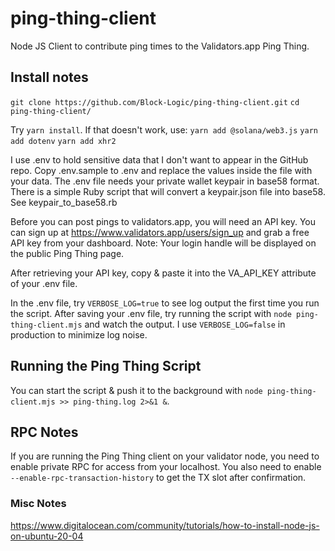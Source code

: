  # ping-thing-client
Node JS Client to contribute ping times to the Validators.app Ping Thing.

## Install notes
`git clone https://github.com/Block-Logic/ping-thing-client.git`
`cd ping-thing-client/`

Try `yarn install`. If that doesn't work, use:
`yarn add @solana/web3.js`
`yarn add dotenv`
`yarn add xhr2`

I use .env to hold sensitive data that I don't want to appear in the GitHub repo. Copy .env.sample to .env and replace the values inside the file with your data. The .env file needs your private wallet keypair in base58 format. There is a simple Ruby script that will convert a keypair.json file into base58. See keypair_to_base58.rb

Before you can post pings to validators.app, you will need an API key. You can sign up at https://www.validators.app/users/sign_up and grab a free API key from your dashboard. Note: Your login handle will be displayed on the public Ping Thing page.

After retrieving your API key, copy & paste it into the VA_API_KEY attribute of your .env file.

In the .env file, try `VERBOSE_LOG=true` to see log output the first time you run the script. After saving your .env file, try running the script with `node ping-thing-client.mjs` and watch the output. I use `VERBOSE_LOG=false` in production to minimize log noise.

## Running the Ping Thing Script
You can start the script & push it to the background with `node ping-thing-client.mjs >> ping-thing.log 2>&1 &`.


## RPC Notes
If you are running the Ping Thing client on your validator node, you need to enable private RPC for access from your localhost. You also need to enable `--enable-rpc-transaction-history` to get the TX slot after confirmation.

### Misc Notes
https://www.digitalocean.com/community/tutorials/how-to-install-node-js-on-ubuntu-20-04
